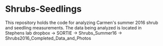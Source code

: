 # Shrubs-Seedlings

This repository holds the code for analyzing Carmen's summer 2016 shrub and seedling measurements. The data being analyzed is located in Stephens lab dropbox -> SORTIE -> Shrubs_Summer16 -> Shrubs2016_Completed_Data_and_Photos
